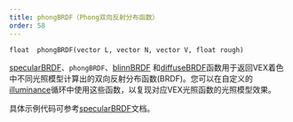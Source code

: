 ```yaml
---
title: phongBRDF（Phong双向反射分布函数）
order: 58
---
```

`float  phongBRDF(vector L, vector N, vector V, float rough)`

[specularBRDF](specularBRDF.html "返回VEX着色中使用的不同光照模型计算出的BRDF值")、`phongBRDF`、[blinnBRDF](blinnBRDF.html)
和[diffuseBRDF](diffuseBRDF.html)函数用于返回VEX着色中不同光照模型计算出的双向反射分布函数(BRDF)。您可以在自定义的[illuminance](illuminance.html "遍历场景中所有光源，为每个光源调用光照着色器来设置Cl和L全局变量")循环中使用这些函数，以复现对应VEX光照函数的光照模型效果。

具体示例代码可参考[specularBRDF](specularBRDF.html "返回VEX着色中使用的不同光照模型计算出的BRDF值")文档。